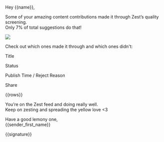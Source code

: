 Hey {{name}},

Some of your amazing content contributions made it through Zest’s
quality screening.\
 Only 7% of total suggestions do that!

![](https://media.giphy.com/media/111GaZJtUrzC4o/giphy.gif)

Check out which ones made it through and which ones didn't:

Title

Status

Publish Time / Reject Reason

Share

{{rows}}

You’re on the Zest feed and doing really well. \
 Keep on zesting and spreading the yellow love \<3

Have a good lemony one, \
 {{sender\_first\_name}}

{{signature}}
